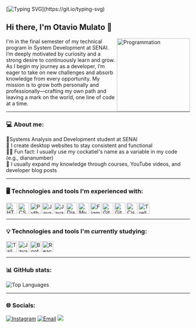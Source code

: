 [![Typing SVG](https://readme-typing-svg.demolab.com?font=Fira+Code&weight=500&size=25&pause=1100&color=9280F7&vCenter=true&repeat=false&width=435&lines=Welcome+to+my+GitHub+profile!)](https://git.io/typing-svg)

## Hi there, I'm Otavio Mulato 👋
<img align="right" src="https://media4.giphy.com/media/v1.Y2lkPTc5MGI3NjExMmJ2cGlnOTB1bm9yMmlyY3NlcjU3MGJ3OHF6ZndvZnp0aGhsdWM4biZlcD12MV9pbnRlcm5hbF9naWZfYnlfaWQmY3Q9Zw/8pqAaTAgqjQM8/giphy.gif" alt="Programmation" width="200" />

I'm in the final semester of my technical program in System Development at SENAI. I’m deeply motivated by curiosity and a strong desire to continuously learn and grow. As I begin my journey as a developer, I’m eager to take on new challenges and absorb knowledge from every opportunity. My mission is to grow both personally and professionally—crafting my own path and leaving a mark on the world, one line of code at a time.

---

### 💻 About me:
👾Systems Analysis and Development student at SENAI  
🎨 I create desktop websites to stay consistent and functional  
🐦‍🔥 Fun fact: I usually use my cockatiel's name as a variable in my code (e.g., diananumber)  
📖 I usually expand my knowledge through courses, YouTube videos, and developer blog posts  

---

### 🖥️ Technologies and tools I'm experienced with:

<img align="left" alt="HTML5" title="HTML5" width="30px" src="https://cdn.jsdelivr.net/gh/devicons/devicon/icons/html5/html5-original.svg" />
<img align="left" alt="CSS3" title="CSS3" width="30px" src="https://cdn.jsdelivr.net/gh/devicons/devicon/icons/css3/css3-original.svg" />
<img align="left" alt="Python" title="Python" width="30px" src="https://cdn.jsdelivr.net/gh/devicons/devicon/icons/python/python-original.svg" />
<img align="left" alt="Java" title="Java" width="30px" src="https://cdn.jsdelivr.net/gh/devicons/devicon/icons/java/java-original.svg" />
<img align="left" alt="JavaScript" title="JavaScript" width="30px" src="https://cdn.jsdelivr.net/gh/devicons/devicon/icons/javascript/javascript-original.svg" />
<img align="left" alt="Django" title="Django" width="30px" src="https://www.svgrepo.com/show/372833/django.svg" />
<img align="left" alt="MySQL" title="MySQL" width="30px" src="https://cdn.jsdelivr.net/gh/devicons/devicon/icons/mysql/mysql-original.svg" />
<img align="left" alt="Figma" title="Figma" width="30px" src="https://cdn.jsdelivr.net/gh/devicons/devicon/icons/figma/figma-original.svg" />
<img align="left" alt="Git" title="Git" width="30px" src="https://cdn.jsdelivr.net/gh/devicons/devicon/icons/git/git-original.svg" />
<img align="left" alt="GitHub" title="GitHub" width="30px" src="https://cdn.jsdelivr.net/gh/devicons/devicon/icons/github/github-original.svg" />
<img align="left" alt="Cisco" title="Cisco" width="30px" src="https://www.svgrepo.com/show/448278/cisco.svg" />
<img align="left" alt="Trello" title="Trello" width="30px" src="https://cdn.jsdelivr.net/gh/devicons/devicon/icons/trello/trello-plain.svg" />
<br clear="left" />

---

### 💡 Technologies and tools I'm currently studying:

<img align="left" alt="TailwindCSS" title="TailwindCSS" width="30px" src="https://upload.wikimedia.org/wikipedia/commons/d/d5/Tailwind_CSS_Logo.svg" />
<img align="left" alt="Java" title="Java" width="30px" src="https://cdn.jsdelivr.net/gh/devicons/devicon/icons/java/java-original.svg" />
<img align="left" alt="Bootstrap" title="Bootstrap" width="30px" src="https://cdn.jsdelivr.net/gh/devicons/devicon/icons/bootstrap/bootstrap-plain.svg" />
<img align="left" alt="React" title="React" width="30px" src="https://cdn.jsdelivr.net/gh/devicons/devicon/icons/react/react-original.svg" />
<br clear="left" />

---

### 📊 GitHub stats:
![Top Languages](https://github-readme-stats.vercel.app/api/top-langs/?username=otaviomulato&layout=compact&theme=dracula)

---

### 🌐 Socials:
[![Instagram](https://img.shields.io/badge/Instagram-%23E4405F.svg?logo=Instagram&logoColor=white)](https://instagram.com/otavio-mmulato) 
[![Email](https://img.shields.io/badge/Email-D14836?logo=gmail&logoColor=white)](mailto:otavio.mmulato@outlook.com.br)
<a href="https://www.linkedin.com/in/otavio-mmulato/" target="_blank"><img src="https://img.shields.io/badge/-LinkedIn-%230077B5?style=for-the-badge&logo=linkedin&logoColor=white" target="_blank"></a>
